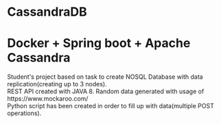 # CassandraDB

<h1>Docker + Spring boot + Apache Cassandra</h1>
Student's project based on task to create NOSQL Database with data replication(creating up to 3 nodes).<br>
REST API created with JAVA 8. Random data generated with usage of https://www.mockaroo.com/<br>
Python script has been created in order to fill up with data(multiple POST operations).
